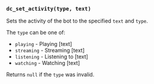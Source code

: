 ### `dc_set_activity(type, text)`

Sets the activity of the bot to the specified `text` and `type`.

The `type` can be one of:

* `playing` - Playing [text]
* `streaming` - Streaming [text]
* `listening` - Listening to [text]
* `watching` - Watching [text]

Returns `null` if the `type` was invalid.